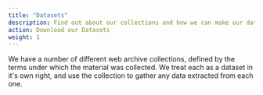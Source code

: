 ```yaml
---
title: "Datasets"
description: Find out about our collections and how we can make our data available to you.
action: Download our Datasets
weight: 1
---
```


We have a number of different web archive collections, defined by the terms under which the material was collected. We treat each as a dataset in it's own right, and use the collection to gather any data extracted from each one.
